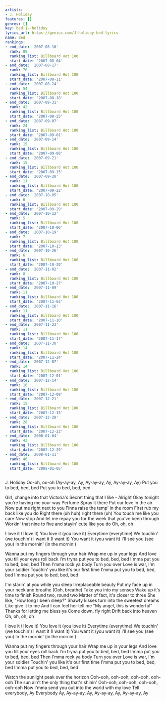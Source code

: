 ```yaml
---
artists:
- J. Holiday
features: []
genres: []
key: bed-j--holiday
lyrics_url: https://genius.com/J-holiday-bed-lyrics
name: Bed
rankings:
- end_date: '2007-08-10'
  rank: 89
  ranking_list: Billboard Hot 100
  start_date: '2007-08-04'
- end_date: '2007-08-17'
  rank: 70
  ranking_list: Billboard Hot 100
  start_date: '2007-08-11'
- end_date: '2007-08-24'
  rank: 54
  ranking_list: Billboard Hot 100
  start_date: '2007-08-18'
- end_date: '2007-08-31'
  rank: 42
  ranking_list: Billboard Hot 100
  start_date: '2007-08-25'
- end_date: '2007-09-07'
  rank: 24
  ranking_list: Billboard Hot 100
  start_date: '2007-09-01'
- end_date: '2007-09-14'
  rank: 15
  ranking_list: Billboard Hot 100
  start_date: '2007-09-08'
- end_date: '2007-09-21'
  rank: 15
  ranking_list: Billboard Hot 100
  start_date: '2007-09-15'
- end_date: '2007-09-28'
  rank: 11
  ranking_list: Billboard Hot 100
  start_date: '2007-09-22'
- end_date: '2007-10-05'
  rank: 6
  ranking_list: Billboard Hot 100
  start_date: '2007-09-29'
- end_date: '2007-10-12'
  rank: 5
  ranking_list: Billboard Hot 100
  start_date: '2007-10-06'
- end_date: '2007-10-19'
  rank: 7
  ranking_list: Billboard Hot 100
  start_date: '2007-10-13'
- end_date: '2007-10-26'
  rank: 6
  ranking_list: Billboard Hot 100
  start_date: '2007-10-20'
- end_date: '2007-11-02'
  rank: 8
  ranking_list: Billboard Hot 100
  start_date: '2007-10-27'
- end_date: '2007-11-09'
  rank: 11
  ranking_list: Billboard Hot 100
  start_date: '2007-11-03'
- end_date: '2007-11-16'
  rank: 11
  ranking_list: Billboard Hot 100
  start_date: '2007-11-10'
- end_date: '2007-11-23'
  rank: 11
  ranking_list: Billboard Hot 100
  start_date: '2007-11-17'
- end_date: '2007-11-30'
  rank: 14
  ranking_list: Billboard Hot 100
  start_date: '2007-11-24'
- end_date: '2007-12-07'
  rank: 14
  ranking_list: Billboard Hot 100
  start_date: '2007-12-01'
- end_date: '2007-12-14'
  rank: 16
  ranking_list: Billboard Hot 100
  start_date: '2007-12-08'
- end_date: '2007-12-21'
  rank: 15
  ranking_list: Billboard Hot 100
  start_date: '2007-12-15'
- end_date: '2007-12-28'
  rank: 28
  ranking_list: Billboard Hot 100
  start_date: '2007-12-22'
- end_date: '2008-01-04'
  rank: 43
  ranking_list: Billboard Hot 100
  start_date: '2007-12-29'
- end_date: '2008-01-11'
  rank: 46
  ranking_list: Billboard Hot 100
  start_date: '2008-01-05'
---
```

J. Holiday
Oo-oh, oo-oh
(Ay-ay-ay, Ay, Ay-ay-ay, Ay, Ay-ay-ay, Ay)
Put you to bed, bed, bed
Put you to bed, bed, bed


Girl, change into that Victoria's Secret thing that I like -
Alright
Okay tonight you're having me your way
Perfume
Spray it there
Put our love in the air
Now put me right next to you
Finna raise the temp' in the room
First rub my back like you do
Right there (uh huh) right there (uh)
You touch me like you care
Now stop
And let me repay you for the week that you've been through
Workin' that nine to five and stayin' cute like you do
Oh, oh, oh


I love it (I love it)
You love it (you love it)
Everytime (everytime)
We touchin' (we touchin')
I want it (I want it)
You want it (you want it)
I'll see you (see you)
In the mornin' (in the mornin')


Wanna put my fingers through your hair
Wrap me up in your legs
And love you till your eyes roll back
I'm tryna put you to bed, bed, bed
I'mma put you to bed, bed, bed
Then I'mma rock ya body
Turn you over
Love is war, I'm your soldier
Touchin' you like it's our first time
I'mma put you to bed, bed, bed
I'mma put you to bed, bed, bed


I'm starin' at you while you sleep
Irreplaceable beauty
Put my face up in your neck and breathe (Ooh, breathe)
Take you into my senses
Wake up it's time to finish
Round two, round two
Matter of fact, it's closer to three
She like, "How long I been sleep?"
Shawty kisses turn into the sweetest dreams
Like give it to me
And I can feel her tell me
"My angel, this is wonderful"
Thanks for letting me bless ya
Come down, fly right
Drift back into heaven
Oh, oh, oh, oh


I love it (I love it)
You love it (you love it)
Everytime (everytime)
We touchin' (we touchin')
I want it (I want it)
You want it (you want it)
I'll see you (see you)
In the mornin' (in the mornin')


Wanna put my fingers through your hair
Wrap me up in your legs
And love you till your eyes roll back
I'm tryna put you to bed, bed, bed
I'mma put you to bed, bed, bed
Then I'mma rock ya body
Turn you over
Love is war, I'm your soldier
Touchin' you like it's our first time
I'mma put you to bed, bed, bed
I'mma put you to bed, bed, bed


Watch the sunlight peak over the horizon
Ooh-ooh, ooh-ooh, ooh-ooh, ooh-ooh
The sun ain't the only thing that's shinin'
Ooh-ooh, ooh-ooh, ooh-ooh, ooh-ooh
Now I'mma send you out into the world with my love
Tell everybody, Ay
Everybody
Ay, Ay-ay-ay, Ay, Ay-ay-ay, Ay, Ay-ay-ay, Ay

